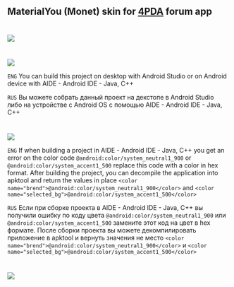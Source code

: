 ## MaterialYou (Monet) skin for [4PDA](https://4pda.to/forum/index.php?showtopic=673755) forum app
#
<img src="https://img.shields.io/badge/minSdk-31-blue?longCache=true&style=flat">

#
<img src="https://img.shields.io/badge/Build%20Project-blue?longCache=true&logo=github&labelColor=blue&style=flat">

`ENG`
You can build this project on desktop with Android Studio or on Android device with AIDE - Android IDE - Java, C++

`RUS`
Вы можете собрать данный проект на декстопе в Android Studio либо на устройстве с Android OS с помощью AIDE - Android IDE - Java, C++ 
#
<img src="https://img.shields.io/badge/Troubleshooting-blue?longCache=true&logo=github&labelColor=blue&style=flat">

`ENG`
If when building a project in AIDE - Android IDE - Java, C++ you get an error on the color code `@android:color/system_neutral1_900` or `@android:color/system_accent1_500` replace this code with a color in hex format. After building the project, you can decompile the application into apktool and return the values ​​in place
`<color name="brend">@android:color/system_neutral1_900</color>`
and
`<color name="selected_bg">@android:color/system_accent1_500</color>`

`RUS`
Если при сборке проекта в AIDE - Android IDE - Java, C++ вы получили ошибку по коду цвета `@android:color/system_neutral1_900` или `@android:color/system_accent1_500` замените этот код на цвет в hex формате. После сборки проекта вы можете декомпилировать приложение в apktool и вернуть значения не место
`<color name="brend">@android:color/system_neutral1_900</color>`
и
`<color name="selected_bg">@android:color/system_accent1_500</color>`

#
<a href="https://github.com/PycmShoma/4PDA-DarkMaterialYou-Skin/blob/master/assets/screenshots.md"><img src="https://img.shields.io/badge/Screenshots-blue?longCache=true&logo=github&labelColor=blue&style=flat"> </a>

